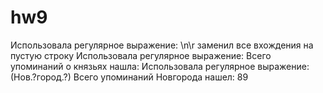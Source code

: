 # hw9

Использовала регулярное выражение: \n\r заменил все вхождения на пустую строку
Использовала регулярное выражение:   Всего упоминаний о князьях нашла: 
Использовала регулярное выражение:(Нов.?город.?)  Всего упоминаний Новгорода нашел: 89
